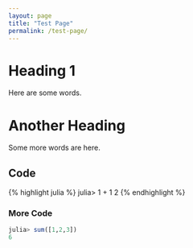 ```yaml
---
layout: page
title: "Test Page"
permalink: /test-page/
---
```


# Heading 1
Here are some words.

# Another Heading
Some more words are here.

## Code
{% highlight julia %}
julia> 1 + 1
2
{% endhighlight %}

### More Code
```julia
julia> sum([1,2,3])
6
```

